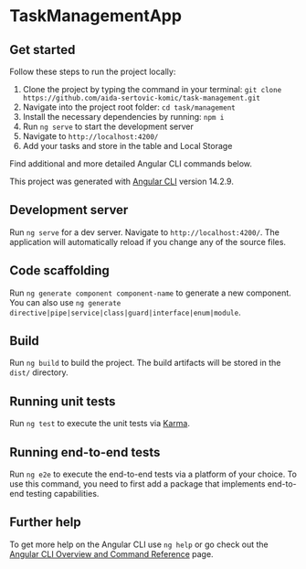 # TaskManagementApp

## Get started

Follow these steps to run the project locally:
1. Clone the project by typing the command in your terminal: `git clone https://github.com/aida-sertovic-komic/task-management.git`
2. Navigate into the project root folder: `cd task/management`
3. Install the necessary dependencies by running: `npm i`
4. Run `ng serve` to start the development server
5. Navigate to `http://localhost:4200/`
6. Add your tasks and store in the table and Local Storage

Find additional and more detailed Angular CLI commands below.
<br>

This project was generated with [Angular CLI](https://github.com/angular/angular-cli) version 14.2.9.

## Development server

Run `ng serve` for a dev server. Navigate to `http://localhost:4200/`. The application will automatically reload if you change any of the source files.

## Code scaffolding

Run `ng generate component component-name` to generate a new component. You can also use `ng generate directive|pipe|service|class|guard|interface|enum|module`.

## Build

Run `ng build` to build the project. The build artifacts will be stored in the `dist/` directory.

## Running unit tests

Run `ng test` to execute the unit tests via [Karma](https://karma-runner.github.io).

## Running end-to-end tests

Run `ng e2e` to execute the end-to-end tests via a platform of your choice. To use this command, you need to first add a package that implements end-to-end testing capabilities.

## Further help

To get more help on the Angular CLI use `ng help` or go check out the [Angular CLI Overview and Command Reference](https://angular.io/cli) page.
